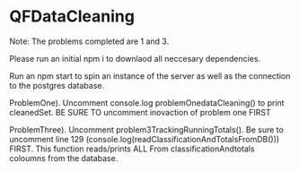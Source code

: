 # QFDataCleaning

Note: The problems completed are 1 and 3.

Please run an initial npm i to downlaod all neccesary dependencies.

Run an npm start to spin an instance of the server as well as the connection to the postgres database.

ProblemOne). Uncomment console.log problemOnedataCleaning() to print cleanedSet. BE SURE TO uncomment inovaction of problem one FIRST 

ProblemThree). Uncomment problem3TrackingRunningTotals(). Be sure to uncomment line 129 (console.log(readClassificationAndTotalsFromDB())) FIRST. This function reads/prints ALL From classificationAndtotals coloumns from the database.

